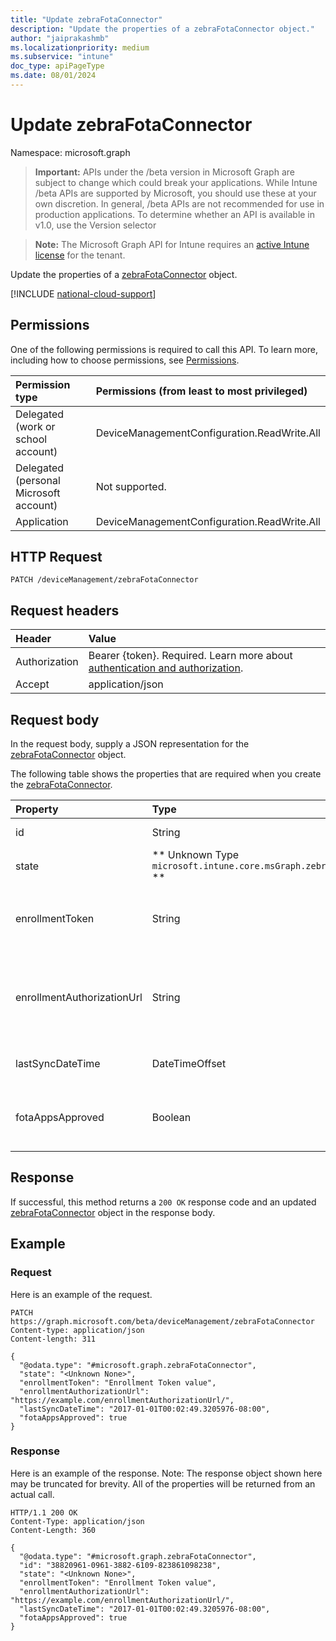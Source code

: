 ```yaml
---
title: "Update zebraFotaConnector"
description: "Update the properties of a zebraFotaConnector object."
author: "jaiprakashmb"
ms.localizationpriority: medium
ms.subservice: "intune"
doc_type: apiPageType
ms.date: 08/01/2024
---
```


# Update zebraFotaConnector

Namespace: microsoft.graph

> **Important:** APIs under the /beta version in Microsoft Graph are subject to change which could break your applications. While Intune /beta APIs are supported by Microsoft, you should use these at your own discretion. In general, /beta APIs are not recommended for use in production applications. To determine whether an API is available in v1.0, use the Version selector

> **Note:** The Microsoft Graph API for Intune requires an [active Intune license](https://go.microsoft.com/fwlink/?linkid=839381) for the tenant.

Update the properties of a [zebraFotaConnector](../resources/intune-androidfotaservice-zebrafotaconnector.md) object.

[!INCLUDE [national-cloud-support](../../includes/all-clouds.md)]

## Permissions
One of the following permissions is required to call this API. To learn more, including how to choose permissions, see [Permissions](/graph/permissions-reference).

|Permission type|Permissions (from least to most privileged)|
|:---|:---|
|Delegated (work or school account)|DeviceManagementConfiguration.ReadWrite.All|
|Delegated (personal Microsoft account)|Not supported.|
|Application|DeviceManagementConfiguration.ReadWrite.All|

## HTTP Request
<!-- {
  "blockType": "ignored"
}
-->
``` http
PATCH /deviceManagement/zebraFotaConnector
```

## Request headers
|Header|Value|
|:---|:---|
|Authorization|Bearer {token}. Required. Learn more about [authentication and authorization](/graph/auth/auth-concepts).|
|Accept|application/json|

## Request body
In the request body, supply a JSON representation for the [zebraFotaConnector](../resources/intune-androidfotaservice-zebrafotaconnector.md) object.

The following table shows the properties that are required when you create the [zebraFotaConnector](../resources/intune-androidfotaservice-zebrafotaconnector.md).

|Property|Type|Description|
|:---|:---|:---|
|id|String|Id of ZebraFotaConnector.|
|state|** Unknown Type `microsoft.intune.core.msGraph.zebraFotaConnectorState` **|The Zebra connector state.|
|enrollmentToken|String|Tenant enrollment token from Zebra. The token is used to enroll Zebra devices in the FOTA Service via app config.|
|enrollmentAuthorizationUrl|String|Complete account enrollment authorization URL. This corresponds to verification_uri_complete in the Zebra API documentations.|
|lastSyncDateTime|DateTimeOffset|Date and time when the account was last synched with Zebra|
|fotaAppsApproved|Boolean|Flag indicating if required Firmware Over-the-Air (FOTA) Apps have been approved.|



## Response
If successful, this method returns a `200 OK` response code and an updated [zebraFotaConnector](../resources/intune-androidfotaservice-zebrafotaconnector.md) object in the response body.

## Example

### Request
Here is an example of the request.
``` http
PATCH https://graph.microsoft.com/beta/deviceManagement/zebraFotaConnector
Content-type: application/json
Content-length: 311

{
  "@odata.type": "#microsoft.graph.zebraFotaConnector",
  "state": "<Unknown None>",
  "enrollmentToken": "Enrollment Token value",
  "enrollmentAuthorizationUrl": "https://example.com/enrollmentAuthorizationUrl/",
  "lastSyncDateTime": "2017-01-01T00:02:49.3205976-08:00",
  "fotaAppsApproved": true
}
```

### Response
Here is an example of the response. Note: The response object shown here may be truncated for brevity. All of the properties will be returned from an actual call.
``` http
HTTP/1.1 200 OK
Content-Type: application/json
Content-Length: 360

{
  "@odata.type": "#microsoft.graph.zebraFotaConnector",
  "id": "38820961-0961-3882-6109-823861098238",
  "state": "<Unknown None>",
  "enrollmentToken": "Enrollment Token value",
  "enrollmentAuthorizationUrl": "https://example.com/enrollmentAuthorizationUrl/",
  "lastSyncDateTime": "2017-01-01T00:02:49.3205976-08:00",
  "fotaAppsApproved": true
}
```